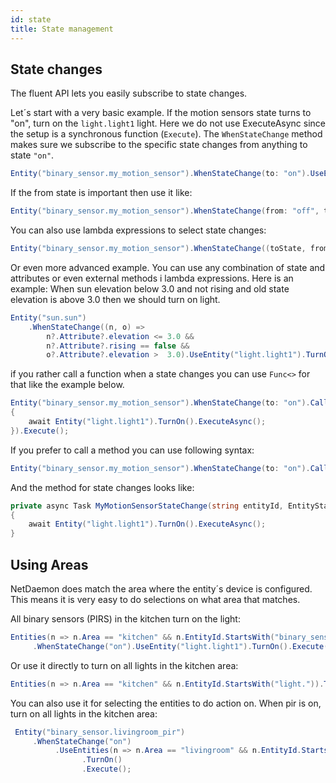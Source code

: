 ```yaml
---
id: state
title: State management
---
```


## State changes

The fluent API lets you easily subscribe to state changes.

Let´s start with a very basic example. If the motion sensors state turns to "on", turn on the `light.light1` light. Here we do not use ExecuteAsync since the setup is a synchronous function (`Execute`).  The `WhenStateChange` method makes sure we subscribe to the specific state changes from anything to state `"on"`.

```csharp
Entity("binary_sensor.my_motion_sensor").WhenStateChange(to: "on").UseEntity("light.light1").TurnOn().Execute();
```

If the from state is important then use it like:

```csharp
Entity("binary_sensor.my_motion_sensor").WhenStateChange(from: "off", to:"on").UseEntity("light.light1").TurnOn().Execute();
```

You can also use lambda expressions to select state changes:

```csharp
Entity("binary_sensor.my_motion_sensor").WhenStateChange((toState, fromState) => toState?.State == "on").UseEntity("light.light1").TurnOn().Execute();
```

Or even more advanced example. You can use any combination of state and attributes or even external methods i lambda expressions. Here is an example: When sun elevation below 3.0 and not rising and old state elevation is above 3.0 then we should turn on light.

```csharp
Entity("sun.sun")
    .WhenStateChange((n, o) =>
        n?.Attribute?.elevation <= 3.0 &&
        n?.Attribute?.rising == false &&
        o?.Attribute?.elevation >  3.0).UseEntity("light.light1").TurnOn().Execute();
```

if you rather call a function when a state changes you can use `Func<>` for that like the example below.

```csharp
Entity("binary_sensor.my_motion_sensor").WhenStateChange(to: "on").Call(async (entityId, newState, oldState) =>
{
    await Entity("light.light1").TurnOn().ExecuteAsync();
}).Execute();
```

If you prefer to call a method you can use following syntax:

```csharp
Entity("binary_sensor.my_motion_sensor").WhenStateChange(to: "on").Call(MyMotionSensorStateChange).Execute();
```

And the method for state changes looks like:

```csharp
private async Task MyMotionSensorStateChange(string entityId, EntityState? newState, EntityState? oldState)
{
    await Entity("light.light1").TurnOn().ExecuteAsync();
}
```

## Using Areas

NetDaemon does match the area where the entity´s device is configured. This means it is very easy to do selections on what area that matches.

All binary sensors (PIRS) in the kitchen turn on the light:

```csharp
Entities(n => n.Area == "kitchen" && n.EntityId.StartsWith("binary_sensor."))
     .WhenStateChange("on").UseEntity("light.light1").TurnOn().Execute();
```

Or use it directly to turn on all lights in the kitchen area:

```csharp
Entities(n => n.Area == "kitchen" && n.EntityId.StartsWith("light.")).TurnOn().ExecuteAsync();
```

You can also use it for selecting the entities to do action on. When pir is on, turn on all lights in the kitchen area:

```csharp
 Entity("binary_sensor.livingroom_pir")
     .WhenStateChange("on")
          .UseEntities(n => n.Area == "livingroom" && n.EntityId.StartsWith("light."))
                .TurnOn()
                .Execute();
```

